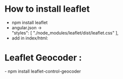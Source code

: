 # How to install leaflet

- npm install leaflet
- angular.json ->  
  "styles": [
  "./node_modules/leaflet/dist/leaflet.css"
  ],
- add in index/html:
<link rel="stylesheet" href="https://unpkg.com/leaflet@1.9.4/dist/leaflet.css"
 integrity="sha256-p4NxAoJBhIIN+hmNHrzRCf9tD/miZyoHS5obTRR9BMY="
 crossorigin=""/>
 <script src="https://unpkg.com/leaflet@1.9.4/dist/leaflet.js"
    integrity="sha256-20nQCchB9co0qIjJZRGuk2/Z9VM+kNiyxNV1lvTlZBo="
    crossorigin=""></script>

# Leaflet Geocoder :

<script src="https://unpkg.com/leaflet-control-geocoder/dist/Control.Geocoder.js"></script>
  <link rel="stylesheet" href="https://unpkg.com/leaflet-control-geocoder/dist/Control.Geocoder.css" />
- npm install leaflet-control-geocoder
